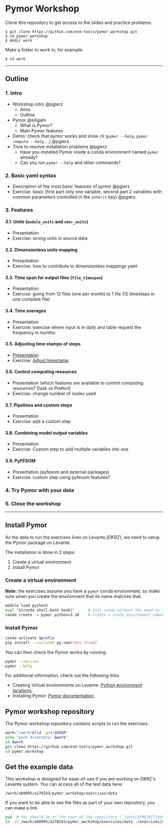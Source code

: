 # Pymor Workshop

Clone this repository to get access to the slides and practice problems:

```
$ git clone https://github.com/esm-tools/pymor_workshop.git
$ cd pymor_workshop
$ mkdir work
```

Make a folder to work in, for example:
```
$ cd work
```

---

## Outline

### 1. Intro
  * Workshop intro @pgierz 
    * Aims
    * Outline
  * Pymor @siligam 
    * What is Pymor?
    * Main Pymor features
  * Demo: check that pymor works and show cli (`pymor --help`, `pymor compute --help` ...) @pgierz
  * Time to resolve installation problems @pgierz
    * Have you installed Pymor inside a conda environment named `pymor` already?
    * Can you run `pymor --help` and other commands?
### 2. Basic yaml syntax
  * Description of the most basic features of pymor @pgierz 
  * Exercise: basic (first part only one variable, second part 2 variables with common parameters controlled in the `inherit` key) @pgierz 
### 3. Features
#### 3.1. Units (`module_units` and `cmor_units`)
* Presentation
* Exercise: wrong units in source data 
#### 3.2. Dimensionless units mapping
* Presentation
* Exercise: how to contribute to dimensionless mappings yaml
#### 3.3. Time span for output files (`file_timespan`)
* Presentation
* Exercise: going from 12 files (one per month) to 1 file (12 timesteps in one complete file)
#### 3.4. Time averages
* Presentation
* Exercise: exercise where input is in daily and table request the frequency in months
#### 3.5. Adjusting time stamps of steps
* [Presentation]()
* Exercise: [Adjust timestamp](https://github.com/esm-tools/pymor_workshop/blob/main/exercises/adjust_timestamp.md)
#### 3.6. Control computing resources
* Presentation (which features are available to control computing resources? Dask vs Prefect)
* Exercise: change number of nodes used
#### 3.7. Pipelines and custom steps
* Presentation
* Exercise: add a custom step
#### 3.8. Combining model output variables
* Presentation
* Exercise: Custom step to add multiple variables into one
#### 3.9. PyFESOM
* Presentation (pyfesom and external packages)
* Exercise: custom step using pyfesom features?
### 4. Try Pymor with your data
### 5. Close the workshop

---

## Install Pymor

As the data to run the exercises lives on Levante,(DKRZ), we need to setup the Pymor package on Levante.

The installation is done in 2 steps:

  1. Create a virtual environment
  2. Install Pymor

### Create a virtual environment

**Note:** the exercises assume you have a `pymor` conda environment, so make sure when you create the environment that its name matches that.

```bash
module load python3
eval "$(conda shell.bash hook)"      # Init conda without the need to add extra lines to ~/.bashrc
conda create -n pymor python=3.10    # Create a conda environment named pymor
```

### Install Pymor

```bash
conda activate $prefix
pip install --isolated py-cmor[dev,fesom]
```

You can then check the Pymor works by running:

```bash
pymor --version
pymor --help
```

For additional information, check out the following links

- Creating Virtual environments on Levante: [Python environment locations](https://docs.dkrz.de/blog/2021/conda_path.html#python-environment-locations).
- Installing Pymor: [Pymor documentation](https://pymorize.readthedocs.io/en/latest/installation.html).


## Pymor workshop repository

The Pymor workshop repository contains scripts to run the exercises.

```bash
work="/work/$(id -gn)/$USER"
echo "work directory: $work"
cd $work
git clone https://github.com/esm-tools/pymor_workshop.git
cd pymor_workshop
```

## Get the example data

This workshop is designed for ease-of-use if you are working on DKRZ's Levante system. You can access all of the test data here:

```
/work/ab0995/a270243/pymor_workshop/exercises/data
```

If you want to be able to see the files as part of your own repository, you can make a link

```bash
pwd  # You should be in the root of the repository (`/work/$PROJECT/$USER/pymor_workshop`)
ln -sv /work/ab0995/a270243/pymor_workshop/exercises/data ./exercises/data
```
